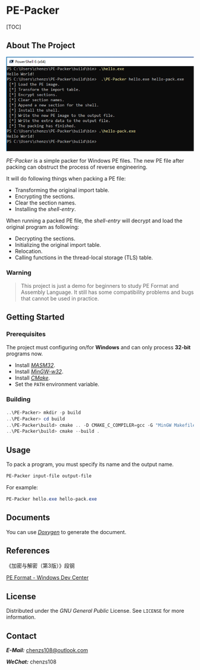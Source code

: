 # PE-Packer

[TOC]

## About The Project

![test-helloworld](docs/test-helloworld.png)

*PE-Packer* is a simple packer for Windows PE files. The new PE file after packing can obstruct the process of reverse engineering.

It will do following things when packing a PE file:

- Transforming the original import table.
- Encrypting the sections.
- Clear the section names.
- Installing the *shell-entry*.

When running a packed PE file, the *shell-entry* will decrypt and load the original program as following:

- Decrypting the sections.
- Initializing the original import table.
- Relocation.
- Calling functions in the thread-local storage (TLS) table.

### Warning

> This project is just a demo for beginners to study PE Format and Assembly Language. It still has some compatibility problems and bugs that cannot be used in practice.

## Getting Started

### Prerequisites

The project must configuring on/for **Windows** and can only process **32-bit** programs now.

- Install [*MASM32*](http://www.masm32.com/).
- Install [*MinGW-w32*](https://www.mingw-w64.org/).
- Install [*CMake*](https://cmake.org/).
- Set the `PATH` environment variable.

### Building

```powershell
..\PE-Packer> mkdir -p build
..\PE-Packer> cd build
..\PE-Packer\build> cmake .. -D CMAKE_C_COMPILER=gcc -G "MinGW Makefiles"
..\PE-Packer\build> cmake --build .
```

## Usage

To pack a program, you must specify its name and the output name.

```powershell
PE-Packer input-file output-file
```

For example:

```powershell
PE-Packer hello.exe hello-pack.exe
```

## Documents

You can use [*Doxygen*](http://www.doxygen.nl/) to generate the document.

## References

《加密与解密（第3版）》段钢

[PE Format - Windows Dev Center](https://docs.microsoft.com/en-us/windows/win32/debug/pe-format/)

## License

Distributed under the *GNU General Public* License. See `LICENSE` for more information.

## Contact

***E-Mail:*** chenzs108@outlook.com

***WeChat:*** chenzs108